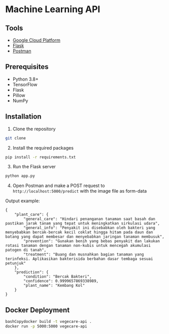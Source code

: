 # Machine Learning API

## Tools
- [Google Cloud Platform](https://cloud.google.com/)
- [Flask](https://flask.palletsprojects.com/)
- [Postman](https://www.postman.com/)

## Prerequisites
- Python 3.8+
- TensorFlow
- Flask
- Pillow
- NumPy

## Installation
1. Clone the repository
```bash
git clone
```
2. Install the required packages
```bash
pip install -r requirements.txt
```
3. Run the Flask server
```bash
python app.py
```
4. Open Postman and make a POST request to `http://localhost:5000/predict` with the image file as form-data

Output example:
```
{
    "plant_care": {
        "general_care": "Hindari penanganan tanaman saat basah dan pastikan jarak tanam yang tepat untuk meningkatkan sirkulasi udara",
        "general_info": "Penyakit ini disebabkan oleh bakteri yang menyebabkan bercak-bercak kecil coklat hingga hitam pada daun dan batang yang dapat membesar dan menyebabkan jaringan tanaman membusuk",
        "prevention": "Gunakan benih yang bebas penyakit dan lakukan rotasi tanaman dengan tanaman non-kubis untuk mencegah akumulasi patogen di tanah",
        "treatment": "Buang dan musnahkan bagian tanaman yang terinfeksi. Aplikasikan bakterisida berbahan dasar tembaga sesuai petunjuk"
    },
    "prediction": {
        "condition": "Bercak Bakteri",
        "confidence": 0.9999657869338989,
        "plant_name": "Kembang Kol"
    }
}
```

## Docker Deployment
```bash
bashCopydocker build -t vegecare-api .
docker run -p 5000:5000 vegecare-api
```
